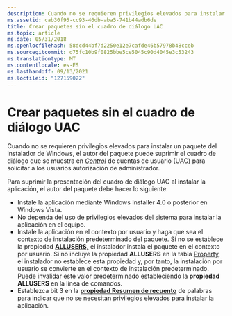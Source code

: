 ```yaml
---
description: Cuando no se requieren privilegios elevados para instalar un paquete del instalador de Windows, el autor del paquete puede suprimir el cuadro de diálogo que muestra control de cuentas de usuario (UAC) para solicitar a los usuarios autorización de administrador.
ms.assetid: cab30f95-cc93-46db-aba5-741b44adb6de
title: Crear paquetes sin el cuadro de diálogo UAC
ms.topic: article
ms.date: 05/31/2018
ms.openlocfilehash: 58dcd44bf7d2250e12e7cafde46b57978b48cceb
ms.sourcegitcommit: d75fc10b9f0825bbe5ce5045c90d4045e3c53243
ms.translationtype: MT
ms.contentlocale: es-ES
ms.lasthandoff: 09/13/2021
ms.locfileid: "127159022"
---
```

# <a name="authoring-packages-without-the-uac-dialog-box"></a>Crear paquetes sin el cuadro de diálogo UAC

Cuando no se requieren privilegios elevados para instalar un paquete del instalador de Windows, el autor del paquete puede suprimir el cuadro de diálogo que se muestra en [*Control*](u-gly.md) de cuentas de usuario (UAC) para solicitar a los usuarios autorización de administrador.

Para suprimir la presentación del cuadro de diálogo UAC al instalar la aplicación, el autor del paquete debe hacer lo siguiente:

-   Instale la aplicación mediante Windows Installer 4.0 o posterior en Windows Vista.
-   No dependa del uso de privilegios elevados del sistema para instalar la aplicación en el equipo.
-   Instale la aplicación en el contexto por usuario y haga que sea el contexto de instalación predeterminado del paquete. Si no se establece la propiedad [**ALLUSERS,**](allusers.md) el instalador instala el paquete en el contexto por usuario. Si no incluye la propiedad **ALLUSERS** en la tabla [Property](property-table.md), el instalador no establece esta propiedad y, por tanto, la instalación por usuario se convierte en el contexto de instalación predeterminado. Puede invalidar este valor predeterminado estableciendo la **propiedad ALLUSERS** en la línea de comandos.
-   Establezca bit 3 en la [**propiedad Resumen de recuento**](word-count-summary.md) de palabras para indicar que no se necesitan privilegios elevados para instalar la aplicación.

 

 



